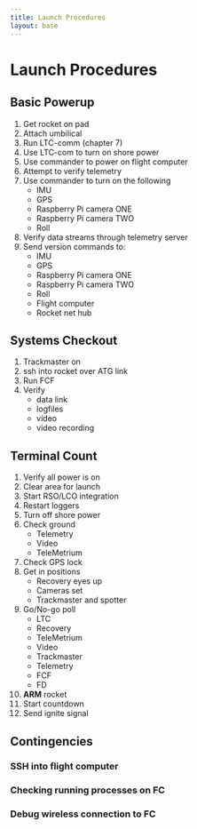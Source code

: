 ```yaml
---
title: Launch Procedures
layout: base
---
```


# Launch Procedures

## Basic Powerup

 1. Get rocket on pad
 1. Attach umbilical
 1. Run LTC-comm (chapter 7)
 1. Use LTC-com to turn on shore power
 1. Use commander to power on flight computer
 1. Attempt to verify telemetry
 1. Use commander to turn on the following
     * IMU
     * GPS
     * Raspberry Pi camera ONE
     * Raspberry Pi camera TWO
     * Roll
  1. Verify data streams through telemetry server
  1. Send version commands to:
     * IMU
     * GPS
     * Raspberry Pi camera ONE
     * Raspberry Pi camera TWO
     * Roll
     * Flight computer
     * Rocket net hub


## Systems Checkout

 1. Trackmaster on
 1. ssh into rocket over ATG link
 1. Run FCF
 1. Verify
    - data link
    - logfiles
    - video
    - video recording

## Terminal Count

 1. Verify all power is on
 1. Clear area for launch
 1. Start RSO/LCO integration
 1. Restart loggers
 1. Turn off shore power
 1. Check ground
    - Telemetry
    - Video
    - TeleMetrium
 1. Check GPS lock
 1. Get in positions
    - Recovery eyes up
    - Cameras set
    - Trackmaster and spotter
 1. Go/No-go poll
    - LTC
    - Recovery
    - TeleMetrium
    - Video
    - Trackmaster
    - Telemetry
    - FCF
    - FD
 1. **ARM** rocket
 1. Start countdown
 1. Send ignite signal

 ## Contingencies

 ### SSH into flight computer

 ### Checking running processes on FC

 ### Debug wireless connection to FC
